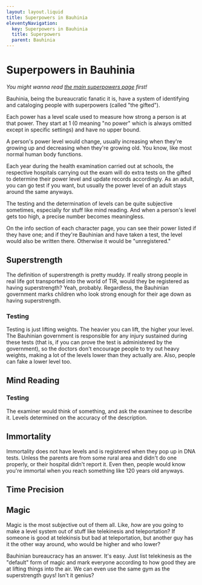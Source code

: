 ```yaml
---
layout: layout.liquid
title: Superpowers in Bauhinia
eleventyNavigation:
  key: Superpowers in Bauhinia
  title: Superpowers
  parent: Bauhinia
---
```


# Superpowers in Bauhinia

*You might wanna read [the main superpowers page](/world/superpowers/) first!*

Bauhinia, being the bureaucratic fanatic it is, have a system of identifying and cataloging people with superpowers (called "the gifted").

Each power has a level scale used to measure how strong a person is at that power. They start at 1 (0 meaning "no power" which is always omitted except in specific settings) and have no upper bound.

A person's power level would change, usually increasing when they're growing up and decreasing when they're growing old. You know, like most normal human body functions.

Each year during the health examination carried out at schools, the respective hospitals carrying out the exam will do extra tests on the gifted to determine their power level and update records accordingly. As an adult, you can go test if you want, but usually the power level of an adult stays around the same anyways.

The testing and the determination of levels can be quite subjective sometimes, especially for stuff like mind reading. And when a person's level gets too high, a precise number becomes meaningless.

On the info section of each character page, you can see their power listed if they have one; and if they're Bauhinian and have taken a test, the level would also be written there. Otherwise it would be "unregistered."

## Superstrength

The definition of superstrength is pretty muddy. If really strong people in real life got transported into the world of TIR, would they be registered as having superstrength? Yeah, probably. Regardless, the Bauhinian government marks children who look strong enough for their age down as having superstrength.

### Testing

Testing is just lifting weights. The heavier you can lift, the higher your level. The Bauhinian government is responsible for any injury sustained during these tests (that is, if you can prove the test is administered by the government), so the doctors don't encourage people to try out heavy weights, making a lot of the levels lower than they actually are. Also, people can fake a lower level too.

## Mind Reading

### Testing

The examiner would think of something, and ask the examinee to describe it. Levels determined on the accuracy of the description.

## Immortality

Immortality does not have levels and is registered when they pop up in DNA tests. Unless the parents are from some rural area and didn't do one properly, or their hospital didn't report it. Even then, people would know you're immortal when you reach something like 120 years old anyways.

## Time Precision

## Magic

Magic is the most subjective out of them all. Like, *how* are you going to make a level system out of stuff like telekinesis and teleportation? If someone is good at telekinsis but bad at teleportation, but another guy has it the other way around, who would be higher and who lower?

Bauhinian bureaucracy has an answer. It's easy. Just list telekinesis as the "default" form of magic and mark everyone according to how good they are at lifting things into the air. We can even use the same gym as the superstrength guys! Isn't it genius?

